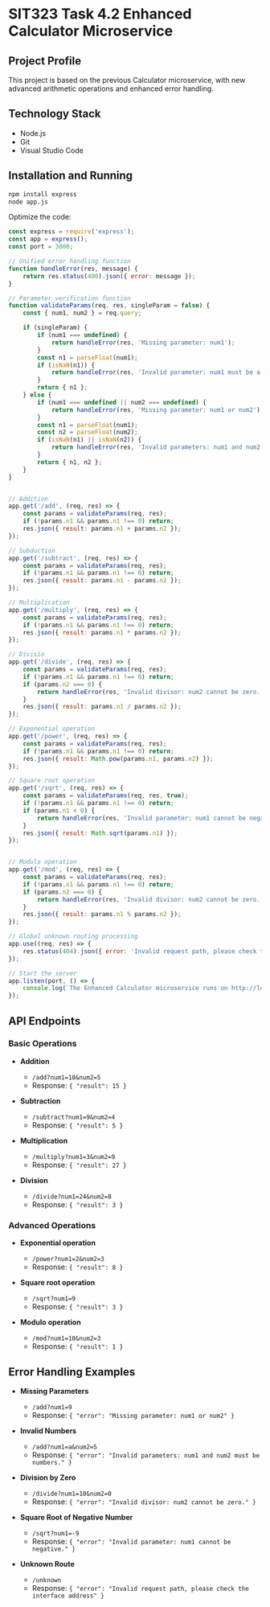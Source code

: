 # SIT323 Task 4.2 Enhanced Calculator Microservice

## Project Profile

This project is based on the previous Calculator microservice, with new advanced arithmetic operations and enhanced error handling.

## Technology Stack

- Node.js
- Git
- Visual Studio Code


## Installation and Running

```bash
npm install express
node app.js
```
Optimize the code:
```javascript
const express = require('express');
const app = express();
const port = 3000;

// Unified error handling function
function handleError(res, message) {
    return res.status(400).json({ error: message });
}

// Parameter verification function
function validateParams(req, res, singleParam = false) {
    const { num1, num2 } = req.query;

    if (singleParam) {
        if (num1 === undefined) {
            return handleError(res, 'Missing parameter: num1');
        }
        const n1 = parseFloat(num1);
        if (isNaN(n1)) {
            return handleError(res, 'Invalid parameter: num1 must be a number.');
        }
        return { n1 };
    } else {
        if (num1 === undefined || num2 === undefined) {
            return handleError(res, 'Missing parameter: num1 or num2');
        }
        const n1 = parseFloat(num1);
        const n2 = parseFloat(num2);
        if (isNaN(n1) || isNaN(n2)) {
            return handleError(res, 'Invalid parameters: num1 and num2 must be numbers.');
        }
        return { n1, n2 };
    }
}


// Addition
app.get('/add', (req, res) => {
    const params = validateParams(req, res);
    if (!params.n1 && params.n1 !== 0) return;
    res.json({ result: params.n1 + params.n2 });
});

// Subduction
app.get('/subtract', (req, res) => {
    const params = validateParams(req, res);
    if (!params.n1 && params.n1 !== 0) return;
    res.json({ result: params.n1 - params.n2 });
});

// Multiplication
app.get('/multiply', (req, res) => {
    const params = validateParams(req, res);
    if (!params.n1 && params.n1 !== 0) return;
    res.json({ result: params.n1 * params.n2 });
});

// Divisio
app.get('/divide', (req, res) => {
    const params = validateParams(req, res);
    if (!params.n1 && params.n1 !== 0) return;
    if (params.n2 === 0) {
        return handleError(res, 'Invalid divisor: num2 cannot be zero.');
    }
    res.json({ result: params.n1 / params.n2 });
});

// Exponential operation
app.get('/power', (req, res) => {
    const params = validateParams(req, res);
    if (!params.n1 && params.n1 !== 0) return;
    res.json({ result: Math.pow(params.n1, params.n2) });
});

// Square root operation
app.get('/sqrt', (req, res) => {
    const params = validateParams(req, res, true);
    if (!params.n1 && params.n1 !== 0) return;
    if (params.n1 < 0) {
        return handleError(res, 'Invalid parameter: num1 cannot be negative.');
    }
    res.json({ result: Math.sqrt(params.n1) });
});


// Modulo operation
app.get('/mod', (req, res) => {
    const params = validateParams(req, res);
    if (!params.n1 && params.n1 !== 0) return;
    if (params.n2 === 0) {
        return handleError(res, 'Invalid divisor: num2 cannot be zero.');
    }
    res.json({ result: params.n1 % params.n2 });
});

// Global unknown routing processing
app.use((req, res) => {
    res.status(404).json({ error: 'Invalid request path, please check the interface address' });
});

// Start the server
app.listen(port, () => {
    console.log(`The Enhanced Calculator microservice runs on http://localhost:${port}`);
});
```


## API Endpoints

### Basic Operations

- **Addition**
  - `/add?num1=10&num2=5`
  - Response: `{ "result": 15 }`

- **Subtraction**
  - `/subtract?num1=9&num2=4`
  - Response: `{ "result": 5 }`

- **Multiplication**
  - `/multiply?num1=3&num2=9`
  - Response: `{ "result": 27 }`

- **Division**
  - `/divide?num1=24&num2=8`
  - Response: `{ "result": 3 }`

### Advanced Operations

- **Exponential operation**
  - `/power?num1=2&num2=3`
  - Response: `{ "result": 8 }`

- **Square root operation**
  - `/sqrt?num1=9`
  - Response: `{ "result": 3 }`

- **Modulo operation**
  - `/mod?num1=10&num2=3`
  - Response: `{ "result": 1 }`

## Error Handling Examples

- **Missing Parameters**
  - `/add?num1=9`
  - Response: `{ "error": "Missing parameter: num1 or num2" }`

- **Invalid Numbers**
  - `/add?num1=a&num2=5`
  - Response: `{ "error": "Invalid parameters: num1 and num2 must be numbers." }`

- **Division by Zero**
  - `/divide?num1=10&num2=0`
  - Response: `{ "error": "Invalid divisor: num2 cannot be zero." }`

- **Square Root of Negative Number**
  - `/sqrt?num1=-9`
  - Response: `{ "error": "Invalid parameter: num1 cannot be negative." }`

- **Unknown Route**
  - `/unknown`
  - Response: `{ "error": "Invalid request path, please check the interface address" }`